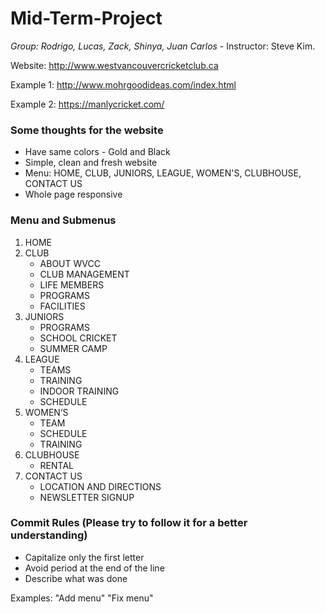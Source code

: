 # Mid-Term-Project

*Group: Rodrigo, Lucas, Zack, Shinya, Juan Carlos* - 
Instructor: Steve Kim.

Website: http://www.westvancouvercricketclub.ca

Example 1: http://www.mohrgoodideas.com/index.html

Example 2: https://manlycricket.com/

### **Some thoughts for the website**

  - Have same colors - Gold and Black
  - Simple, clean and fresh website
  - Menu: HOME, CLUB, JUNIORS, LEAGUE, WOMEN'S, CLUBHOUSE, CONTACT US
  - Whole page responsive

### **Menu and Submenus**
1. HOME
2. CLUB
    - ABOUT WVCC
    - CLUB MANAGEMENT
    - LIFE MEMBERS
    - PROGRAMS
    - FACILITIES
3. JUNIORS
    - PROGRAMS
    - SCHOOL CRICKET
    - SUMMER CAMP
4. LEAGUE
    - TEAMS
    - TRAINING
    - INDOOR TRAINING
    - SCHEDULE
5. WOMEN’S
    - TEAM
    - SCHEDULE
    - TRAINING
6. CLUBHOUSE
    - RENTAL
7. CONTACT US
    - LOCATION AND DIRECTIONS
    - NEWSLETTER SIGNUP
    
### **Commit Rules (Please try to follow it for a better understanding)**
- Capitalize only the first letter
- Avoid period at the end of the line
- Describe what was done

Examples: "Add menu" "Fix menu"